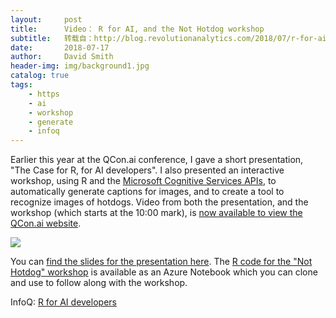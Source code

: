 ```yaml
---
layout:     post
title:      Video： R for AI, and the Not Hotdog workshop
subtitle:   转载自：http://blog.revolutionanalytics.com/2018/07/r-for-ai-video.html
date:       2018-07-17
author:     David Smith
header-img: img/background1.jpg
catalog: true
tags:
    - https
    - ai
    - workshop
    - generate
    - infoq
---
```


Earlier this year at the QCon.ai conference, I gave a short presentation, "The Case for R, for AI developers". I also presented an interactive workshop, using R and the [Microsoft Cognitive Services APIs](https://docs.microsoft.com/en-us/azure/cognitive-services?WT.mc_id=Revolutions-blog-davidsmi), to automatically generate captions for images, and to create a tool to recognize images of hotdogs. Video from both the presentation, and the workshop (which starts at the 10:00 mark), is [now available to view the QCon.ai website](https://www.infoq.com/presentations/r-framework-ai-apps).

[![](http://revolution-computing.typepad.com/.a/6a010534b1db25970b022ad3a190e6200b-800wi)
](https://www.infoq.com/presentations/r-framework-ai-apps)

You can [find the slides for the presentation here](http://blog.revolutionanalytics.com/2018/04/the-case-for-r-for-ai-developers.html). The [R code for the "Not Hotdog" workshop](https://notebooks.azure.com/davidsmi/libraries/qcon) is available as an Azure Notebook which you can clone and use to follow along with the workshop.

InfoQ: [R for AI developers](https://www.infoq.com/presentations/r-framework-ai-apps)
